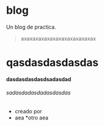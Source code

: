# blog
Un blog de practica.
>axaxaxaxaxaxaxaxaxaxaxaxax

# qasdasdasdasdas
**dasdasdasdasdsadasdad**


###### sadasdadasdadasdasdas

* creado por
* aea
*otro aea